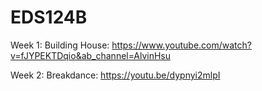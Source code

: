# EDS124B

Week 1:
Building House: https://www.youtube.com/watch?v=fJYPEKTDqio&ab_channel=AlvinHsu

Week 2:
Breakdance: https://youtu.be/dypnyi2mlpI
